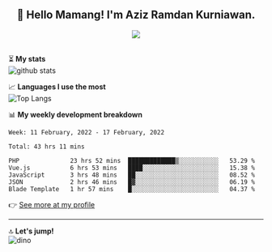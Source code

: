 <h2 align="center">👋 Hello Mamang! I'm Aziz Ramdan Kurniawan.</h2>  
<p align="center">
  <img src="https://komarev.com/ghpvc/?username=azizramdan"> <br><br>
</p>
    
⏳ **My stats**  
![github stats](https://github-readme-stats.vercel.app/api?username=azizramdan&show_icons=true&count_private=true&title_color=000&hide_border=true&hide_title=true)  

📈 **Languages I use the most**  
![Top Langs](https://github-readme-stats.vercel.app/api/top-langs/?username=azizramdan&layout=compact&langs_count=6&hide=tsql&hide_border=true&hide_title=true&exclude_repo=Futsal-Go,Futsal-Go-Admin,Sistem-Informasi-Sensus-Harian-Rawat-Inap)  

📊 **My weekly development breakdown**
<!--START_SECTION:waka-->
```text
Week: 11 February, 2022 - 17 February, 2022

Total: 43 hrs 11 mins

PHP              23 hrs 52 mins  █████████████▒░░░░░░░░░░░   53.29 % 
Vue.js           6 hrs 53 mins   ████░░░░░░░░░░░░░░░░░░░░░   15.38 % 
JavaScript       3 hrs 48 mins   ██░░░░░░░░░░░░░░░░░░░░░░░   08.52 % 
JSON             2 hrs 46 mins   █▓░░░░░░░░░░░░░░░░░░░░░░░   06.19 % 
Blade Template   1 hr 57 mins    █░░░░░░░░░░░░░░░░░░░░░░░░   04.37 % 
```
<!--END_SECTION:waka-->
👉 [See more at my profile](https://wakatime.com/@azizramdan)
***
🔝 **Let's jump!**  
![dino](https://raw.githubusercontent.com/azizramdan/azizramdan/master/dino.gif)  
